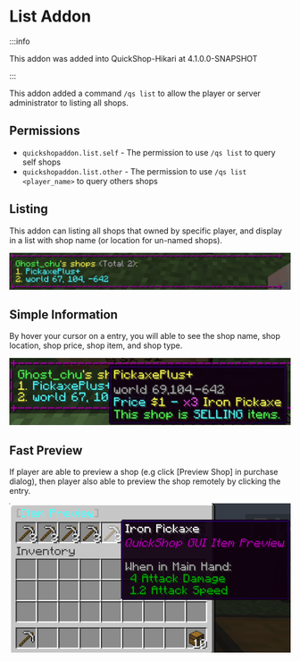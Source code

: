# List Addon

:::info

This addon was added into QuickShop-Hikari at 4.1.0.0-SNAPSHOT

:::

This addon added a command `/qs list` to allow the player or server administrator to listing all shops.


## Permissions

* `quickshopaddon.list.self` - The permission to use `/qs list` to query self shops
* `quickshopaddon.list.other` - The permission to use `/qs list <player_name>` to query others shops

## Listing

This addon can listing all shops that owned by specific player, and display in a list with shop name (or location for un-named shops).

![listing](img/list_listing.png)

## Simple Information

By hover your cursor on a entry, you will able to see the shop name, shop location, shop price, shop item, and shop type.

![hover](img/list_entry_hover.png)

## Fast Preview

If player are able to preview a shop (e.g click [Preview Shop] in purchase dialog), then player also able to preview the shop remotely by clicking the entry.

![click](img/list_click_entry_preview.png)



